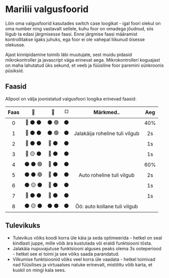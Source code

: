 # Marilii valgusfoorid
Lõin oma valgusfoorid kasutades switch case loogikat - 
igal foori olekul on oma number ning vastavalt sellele, kuhu foor on omadega jõudnud, siis liigub ta edasi järgmisesse faasi.
Enne järgmise faasi määramist kontrollitakse igaks juhuks, ega foor ei ole vahepal liikunud öisesse olekusse.

Ajast kinnipidamine toimib läbi muutujate, sest muidu pidasid mikrokontroller ja javascript väga erinevat aega. 
Mikrokontrolleri koguajast on maha lahutatud üks sekund, et veeb ja füüsiline foor paremini sünkroonis püsiksid.

## Faasid
Allpool on välja joonistatud valgusfoori loogika erinevad faasid:

| Faas   |                        :car:                    |                :walking:          | :white_medium_square: |            Märkmed..            |    Aeg   |
|  :-:   |                         :-:                     |                   :-:             |          :-:          |              :-:                |    :-:   |
| 0      |  :red_circle: :black_circle: :black_circle:     |  :black_circle: :green_circle:    | :black_circle:        |                                 |    40%   |
| 1      |  :red_circle: :black_circle: :black_circle:     |  :black_circle: :green_circle:    | :black_circle:        | Jalakäija roheline tuli vilgub  |    2s    |
| 2      |  :red_circle: :black_circle: :black_circle:     |  :red_circle: :black_circle:      | :black_circle:        |                                 |    1s    |
| 3      |  :red_circle: :yellow_circle: :black_circle:    |  :red_circle: :black_circle:      | :black_circle:        |                                 |    1s    |
| 4      |  :black_circle: :black_circle: :green_circle:   |  :red_circle: :black_circle:      | :black_circle:        |                                 |    60%   |
| 5      |  :black_circle: :black_circle: :green_circle:   |  :red_circle: :black_circle:      | :black_circle:        | Auto roheline tuli vilgub       |    2s    |
| 6      |  :black_circle: :yellow_circle: :black_circle:  |  :red_circle: :black_circle:      | :black_circle:        |                                 |    1s    |
| 7      |  :red_circle: :black_circle: :black_circle:     |  :red_circle: :black_circle:      | :black_circle:        |                                 |    1s    |
| 8      |  :black_circle: :yellow_circle: :black_circle:  |  :black_circle: :black_circle:    | :black_circle:        | Öö: auto kollane tuli vilgub    |          |


## Tulevikuks
* Tulevikus võiks koodi korra üle käia ja seda optimeerida - hetkel on seal kindlasti juppe, mille võib ära kustutada või eraldi funktsiooni tõsta.
* Jalakäia nupuvajutuse funktsiooni alguses peaks olema 3s ooteperiood - hetkel see ei toimi ja see võiks saada parandatud.
* Vilkumise funktsioonid võiks veel korra üle vaadata - hetkel toimivad nad füüsilises ja virtuaalses natuke erinevalt, mistõttu võib karta, et kuskil on mingi kala sees.
